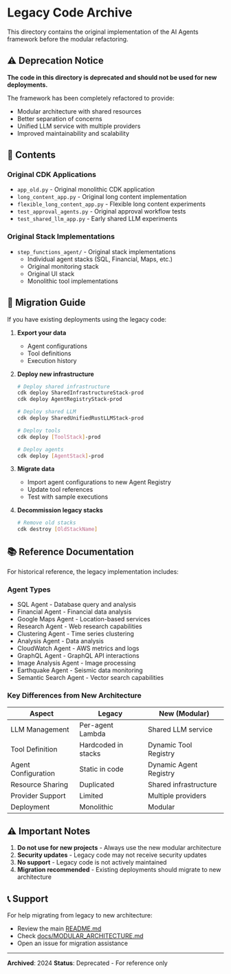 # Legacy Code Archive

This directory contains the original implementation of the AI Agents framework before the modular refactoring.

## ⚠️ Deprecation Notice

**The code in this directory is deprecated and should not be used for new deployments.**

The framework has been completely refactored to provide:
- Modular architecture with shared resources
- Better separation of concerns
- Unified LLM service with multiple providers
- Improved maintainability and scalability

## 📁 Contents

### Original CDK Applications
- `app_old.py` - Original monolithic CDK application
- `long_content_app.py` - Original long content implementation
- `flexible_long_content_app.py` - Flexible long content experiments
- `test_approval_agents.py` - Original approval workflow tests
- `test_shared_llm_app.py` - Early shared LLM experiments

### Original Stack Implementations
- `step_functions_agent/` - Original stack implementations
  - Individual agent stacks (SQL, Financial, Maps, etc.)
  - Original monitoring stack
  - Original UI stack
  - Monolithic tool implementations

## 🔄 Migration Guide

If you have existing deployments using the legacy code:

1. **Export your data**
   - Agent configurations
   - Tool definitions
   - Execution history

2. **Deploy new infrastructure**
   ```bash
   # Deploy shared infrastructure
   cdk deploy SharedInfrastructureStack-prod
   cdk deploy AgentRegistryStack-prod
   
   # Deploy shared LLM
   cdk deploy SharedUnifiedRustLLMStack-prod
   
   # Deploy tools
   cdk deploy [ToolStack]-prod
   
   # Deploy agents
   cdk deploy [AgentStack]-prod
   ```

3. **Migrate data**
   - Import agent configurations to new Agent Registry
   - Update tool references
   - Test with sample executions

4. **Decommission legacy stacks**
   ```bash
   # Remove old stacks
   cdk destroy [OldStackName]
   ```

## 📚 Reference Documentation

For historical reference, the legacy implementation includes:

### Agent Types
- SQL Agent - Database query and analysis
- Financial Agent - Financial data analysis
- Google Maps Agent - Location-based services
- Research Agent - Web research capabilities
- Clustering Agent - Time series clustering
- Analysis Agent - Data analysis
- CloudWatch Agent - AWS metrics and logs
- GraphQL Agent - GraphQL API interactions
- Image Analysis Agent - Image processing
- Earthquake Agent - Seismic data monitoring
- Semantic Search Agent - Vector search capabilities

### Key Differences from New Architecture

| Aspect | Legacy | New (Modular) |
|--------|--------|---------------|
| LLM Management | Per-agent Lambda | Shared LLM service |
| Tool Definition | Hardcoded in stacks | Dynamic Tool Registry |
| Agent Configuration | Static in code | Dynamic Agent Registry |
| Resource Sharing | Duplicated | Shared infrastructure |
| Provider Support | Limited | Multiple providers |
| Deployment | Monolithic | Modular |

## ⚠️ Important Notes

1. **Do not use for new projects** - Always use the new modular architecture
2. **Security updates** - Legacy code may not receive security updates
3. **No support** - Legacy code is not actively maintained
4. **Migration recommended** - Existing deployments should migrate to new architecture

## 📞 Support

For help migrating from legacy to new architecture:
- Review the main [README.md](../README.md)
- Check [docs/MODULAR_ARCHITECTURE.md](../docs/MODULAR_ARCHITECTURE.md)
- Open an issue for migration assistance

---

**Archived**: 2024
**Status**: Deprecated - For reference only